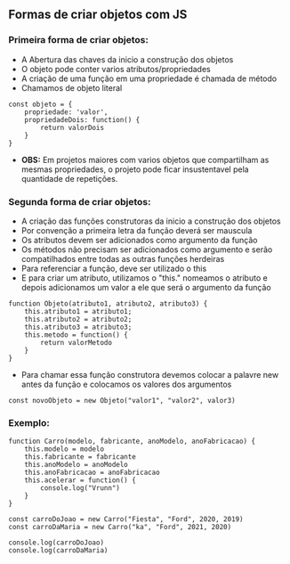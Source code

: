 ## Formas de criar objetos com JS
### Primeira forma de criar objetos:
- A Abertura das chaves da inicio a construção dos objetos
- O objeto pode conter varios atributos/propriedades
- A criação de uma função em uma propriedade é chamada de método
- Chamamos de objeto literal
```
const objeto = {
    propriedade: 'valor',
    propriedadeDois: function() {
        return valorDois
    }
}
```
- **OBS:** Em projetos maiores com varios objetos que compartilham as mesmas propriedades, o projeto pode ficar insustentavel pela quantidade de repetições.

### Segunda forma de criar objetos:
- A criação das funções construtoras da inicio a construção dos objetos
- Por convenção a primeira letra da função deverá ser mauscula
- Os atributos devem ser adicionados como argumento da função
- Os métodos não precisam ser adicionados como argumento e serão compatilhados entre todas as outras funções herdeiras
- Para referenciar a função, deve ser utilizado o this
- E para criar um atributo, utilizamos o "this." nomeamos o atributo e depois adicionamos um valor a ele que será o argumento da função
```
function Objeto(atributo1, atributo2, atributo3) {
    this.atributo1 = atributo1;
    this.atributo2 = atributo2;
    this.atributo3 = atributo3;
    this.metodo = function() {
        return valorMetodo
    }
}
```
- Para chamar essa função construtora devemos colocar a palavre new antes da função e colocamos os valores dos argumentos
```
const novoObjeto = new Objeto("valor1", "valor2", valor3)
```
### Exemplo:
```
function Carro(modelo, fabricante, anoModelo, anoFabricacao) {
    this.modelo = modelo
    this.fabricante = fabricante
    this.anoModelo = anoModelo
    this.anoFabricacao = anoFabricacao
    this.acelerar = function() {
        console.log("Vrunn")
    }
}

const carroDoJoao = new Carro("Fiesta", "Ford", 2020, 2019)
const carroDaMaria = new Carro("ka", "Ford", 2021, 2020)

console.log(carroDoJoao)
console.log(carroDaMaria)
```